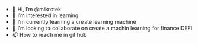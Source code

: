 - 👋 Hi, I’m @mikrotek
- 👀 I’m interested in learning
- 🌱 I’m currently learning a create learning machine
- 💞️ I’m looking to collaborate on create a machin learning for finance DEFI
- 📫 How to reach me in git hub

<!---
mikrotek/mikrotek is a ✨ special ✨ repository because its `README.md` (this file) appears on your GitHub profile.
You can click the Preview link to take a look at your changes.
--->
